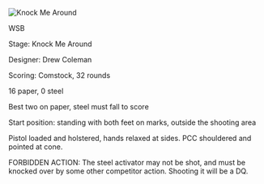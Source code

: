 ![Knock Me Around](https://github.com/bagellord/USPSA-Stages/blob/master/31%2B%20rounds/Knock%20Me%20Around%20-%2032%20Rounds%20-%20Comstock/Knock%20Me%20Around.png)

WSB

Stage: Knock Me Around

Designer: Drew Coleman

Scoring: Comstock, 32 rounds

16 paper, 0 steel

Best two on paper, steel must fall to score

Start position: standing with both feet on marks, outside the shooting area

Pistol loaded and holstered, hands relaxed at sides. PCC shouldered and pointed at cone.

FORBIDDEN ACTION: The steel activator may not be shot, and must be knocked over by some other competitor action. Shooting it will be a DQ.
